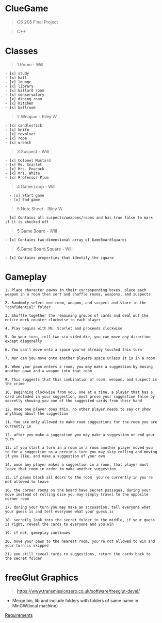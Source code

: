 # ClueGame

> CS 205 Final Project

> C++

# Classes

> 1.Room - Will
    
    - [x] study
    - [x] hall
    - [x] lounge
    - [x] library
    - [x] billard room
    - [x] conservatory
    - [x] dining room
    - [x] kitchen
    - [x] ballroom

> 2.Weapon - Riley W.

    - [x] candlestick
    - [x] knife
    - [x] revolver
    - [x] rope
    - [x] wrench
  
> 3.Suspect - Will

    - [x] Colonel Mustard
    - [x] Ms. Scarlet
    - [x] Mrs. Peacock
    - [x] Mrs. White
    - [x] Professor Plum
    
    
> 4.Game Loop - Will

      - [x] Start game
      - [x] End game

> 5.Note Sheet - Riley W.

	- [x] Contains all suspects/weapons/rooms and has true false to mark if it is checked off
      
> 5.Game Board - Will

	- [x] Contains two-dimensional array of GameBoardSquares

> 6.Game Board Square - Will

	- [x] Contains properties that identify the square


# Gameplay

	1. Place character pawns in their corresponding boxes, place each weapon in a room then sort and shuffle rooms, weapons, and suspects
	
	2. Randomly select one room, weapon, and suspect and store in the "confidential" folder

	3. Shuffle together the remaining groups of cards and deal out the entire deck counter-clockwise to each player

	4. Play begins with Ms. Scarlet and proceeds clockwise

	5. On your turn, roll two six sided die, you can move any direction except diagonally

	6. You can't move onto a space you've already touched this turn

	7. Nor can you move onto another players space unless it is in a room

	8. When your pawn enters a room, you may make a suggestion by moving another pawn and a weapon into that room
	
	9. This suggests that this combination of room, weapon, and suspect is the crime

	10. Beginning clockwise from you, one at a time, a player that has a card included in your suggestion, must prove your suggestion false by secretly showing you one of the suggested cards from their hand

	12. Once one player does this, no other player needs to say or show anything about the suggestion

	11. You are only allowed to make room suggestions for the room you are currently in

	12. after you make a suggestion you may make a suggestion or end your turn

	13. if you start a turn in a room in a room another player moved you to for a suggestion on a previous turn you may skip rolling and moving if you like, and make a suggestion of your own

	14. once any player makes a suggestion in a room, that player must leave that room in order to make another suggestion

	15. if pawns block all doors to the room  you're currently in you're not allowed to leave

	16. the corner rooms on the board have secret passages, during your move instead of rolling dice you may simply travel to the opposite corner room

	17. during your turn you may make an accusation, tell everyone what your guess is and tell everyone what your guess is

	18. secretly look into the secret folder in the middle, if your guess is right, reveal the cards to everyone and you win

	19. if not, gameplay continues 

	20. move your pawn to the nearest room, you're not allowed to win and your turn is skipped

	21. you still reveal cards to suggestions, return the cards back to the secret folder
	
# freeGlut Graphics

> https://www.transmissionzero.co.uk/software/freeglut-devel/

* Merge bin, lib and include folders with folders of same name in MinGW(local machine)

[Requirements](https://docs.google.com/spreadsheets/d/1ti1WjbtKhvGzd9mszoxqClA6-e5JlTYFHJ9VQpGBHsY/edit?usp=sharing)
